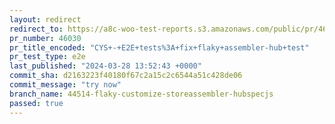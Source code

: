 ```yaml
---
layout: redirect
redirect_to: https://a8c-woo-test-reports.s3.amazonaws.com/public/pr/46030/e2e/index.html
pr_number: 46030
pr_title_encoded: "CYS+-+E2E+tests%3A+fix+flaky+assembler-hub+test"
pr_test_type: e2e
last_published: "2024-03-28 13:52:43 +0000"
commit_sha: d2163223f40180f67c2a15c2c6544a51c428de06
commit_message: "try now"
branch_name: 44514-flaky-customize-storeassembler-hubspecjs
passed: true
---
```

